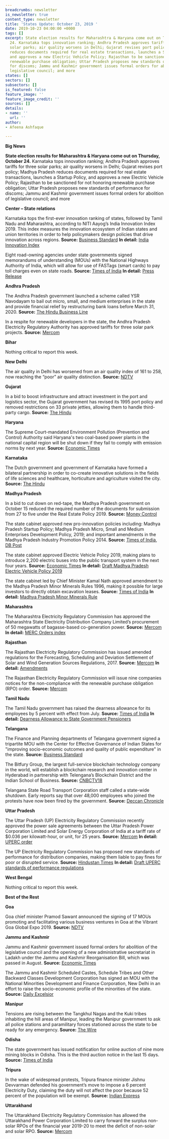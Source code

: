 ```yaml
---
breadcrumbs: newsletter
is_newsletter: true
content_type: newsletter
title: 'States Update: October 23, 2019 '
date: 2019-10-23 04:00:00 +0000
tags: []
excerpt: State election results for Maharashtra & Haryana come out on Thursday, October
  24. Karnataka tops innovation ranking; Andhra Pradesh approves tariffs for three
  solar parks; air quality worsens in Delhi; Gujarat revises port policy; Madhya Pradesh
  reduces documents required for real estate transactions, launches a Startup Policy,
  and approves a new Electric Vehicle Policy; Rajasthan to be sanctioned for not honoring
  renewable purchase obligation; Uttar Pradesh proposes new standards of performance
  for discoms; Jammu and Kashmir government issues formal orders for abolition of
  legislative council; and more
states: []
sectors: []
subsectors: []
is_featured: false
feature_image: ''
feature_image_credit: ''
sources: []
details:
- name: ''
  url: ''
author:
- Afeena Ashfaque

---
```

**Big News**

**State election results for Maharashtra & Haryana come out on Thursday, October 24.** Karnataka tops innovation ranking; Andhra Pradesh approves tariffs for three solar parks; air quality worsens in Delhi; Gujarat revises port policy; Madhya Pradesh reduces documents required for real estate transactions, launches a Startup Policy, and approves a new Electric Vehicle Policy; Rajasthan to be sanctioned for not honoring renewable purchase obligation; Uttar Pradesh proposes new standards of performance for discoms; Jammu and Kashmir government issues formal orders for abolition of legislative council; and more

**Center – State relations**

Karnataka tops the first-ever innovation ranking of states, followed by Tamil Nadu and Maharashtra, according to NITI Aayog’s India Innovation Index 2019. This index measures the innovation ecosystem of Indian states and union territories in order to help policymakers design policies that drive innovation across regions. **Source:** [Business Standard](https://www.business-standard.com/article/pti-stories/karnataka-tops-innovation-ranking-of-states-best-investment-destination-in-india-niti-aayog-119101701101_1.html) **In detail:** [India Innovation Index](https://niti.gov.in/sites/default/files/2019-10/India_Innovation_Index_Report_2019.pdf)

Eight road-owning agencies under state governments signed memorandums of understanding (MOUs) with the National Highways Authority of India, which will allow for use of FASTags (smart cards) to pay toll charges even on state roads. **Source:** [Times of India](https://timesofindia.indiatimes.com/india/8-states-sign-mou-with-nhai-for-fastags/articleshowprint/71587035.cms) **In detail:** [Press Release](https://pib.gov.in/newsite/PrintRelease.aspx?relid=193790)

**Andhra Pradesh**

The Andhra Pradesh government launched a scheme called YSR Navodayam to bail out micro, small, and medium enterprises in the state and provide financial relief by restructuring bank loans before March 31, 2020. **Source:** [The Hindu Business Line](https://www.thehindubusinessline.com/news/national/andhra-pradesh-cm-launches-scheme-for-msmes/article29725994.ece)

In a respite for renewable developers in the state, the Andhra Pradesh Electricity Regulatory Authority has approved tariffs for three solar park projects. **Source:** [Mercom](https://mercomindia.com/respite-developers-andhra-approves-solar-projects/)

**Bihar**

Nothing critical to report this week.

**New Delhi**

The air quality in Delhi has worsened from an air quality index of 161 to 258, now reaching the “poor” air quality distinction. **Source:** [NDTV](https://www.ndtv.com/delhi-news/delhis-overall-air-quality-improves-to-moderate-category-2119721)

**Gujarat**

In a bid to boost infrastructure and attract investment in the port and logistics sector, the Gujarat government has revised its 1995 port policy and removed restrictions on 33 private jetties, allowing them to handle third-party cargo. **Source:** [The Hindu](https://www.thehindu.com/business/Economy/gujarat-brings-out-new-port-policy/article29683260.ece)

**Haryana**

The Supreme Court-mandated Environment Pollution (Prevention and Control) Authority said Haryana's two coal-based power plants in the national capital region will be shut down if they fail to comply with emission norms by next year. **Source:** [Economic Times](https://energy.economictimes.indiatimes.com/news/power/haryanas-thermal-power-plants-in-ncr-to-be-shut-if-emission-norms-not-met-by-2020-epca/71658246)

**Karnataka**

The Dutch government and government of Karnataka have formed a bilateral partnership in order to co-create innovative solutions in the fields of life sciences and healthcare, horticulture and agriculture visited the city. **Source:** [The Hindu](https://www.thehindu.com/news/national/karnataka/netherlands-to-work-with-karnataka-to-tackle-global-challenges/article29729025.ece)

**Madhya Pradesh**

In a bid to cut down on red-tape, the Madhya Pradesh government on October 15 reduced the required number of the documents for submission from 27 to five under the Real Estate Policy 2019. **Source:** [Money Control](https://www.moneycontrol.com/news/business/real-estate/madhya-pradesh-govt-approves-real-estate-policy-2019-4538281.html)

The state cabinet approved new pro-innovation policies including: Madhya Pradesh Startup Policy; Madhya Pradesh Micro, Small and Medium Enterprises Development Policy, 2019; and important amendments in the Madhya Pradesh Industry Promotion Policy 2014. **Source:** [Times of India](https://timesofindia.indiatimes.com/trend-tracking/mp-cabinet-gives-nod-to-policies-for-startups-tourism/articleshowprint/71601461.cms), [DB Post](https://dbpost.com/rs-1-crore-subsidy-for-establishing-start-up-in-madhya-pradesh/)

The state cabinet approved Electric Vehicle Policy 2019, making plans to introduce 2,200 electric buses into the public transport system in the next four years. **Source:** [Economic Times](https://auto.economictimes.indiatimes.com/news/commercial-vehicle/mhcv/mp-govt-to-introduce-2200-electric-buses-in-next-4-years/71603465) **In detail:** [Draft Madhya Pradesh Electric Vehicle Policy 2019](http://www.mpurban.gov.in/pdf/MPEVDPolicy2019.pdf)

The state cabinet led by Chief Minister Kamal Nath approved amendment to the Madhya Pradesh Minor Minerals Rules 1996, making it possible for large investors to directly obtain excavation leases. **Source:** [Times of India](https://timesofindia.indiatimes.com/city/bhopal/madhya-pradesh-invest-rs-25-crore-get-direct-mining-lease/articleshowprint/71612304.cms) **In detail:** [Madhya Pradesh Minor Minerals Rule](https://ibm.gov.in/writereaddata/files/10252016175254Mineral%20digest%20MP.pdf)

**Maharashtra**

The Maharashtra Electricity Regulatory Commission has approved the Maharashtra State Electricity Distribution Company Limited’s procurement of 50 megawatts of bagasse-based co-generation power. **Source:** [Mercom](https://mercomindia.com/maharashtra-msedcl-ppa-bagasse/) **In detail:** [MERC Orders index](https://www.merc.gov.in/faces/merc/common/outputClient.xhtml)

**Rajasthan**

The Rajasthan Electricity Regulatory Commission has issued amended regulations for the Forecasting, Scheduling and Deviation Settlement of Solar and Wind Generation Sources Regulations, 2017. **Source:** [Mercom](https://mercomindia.com/rajasthan-re-generators-deviation-settlement-charges/) **In detail:** [Amendments](http://rerc.rajasthan.gov.in/cnpl/PDFs/Forecasting_Reg_amend.pdf)

The Rajasthan Electricity Regulatory Commission will issue nine companies notices for the non-compliance with the renewable purchase obligation (RPO) order. **Source:** [Mercom](https://mercomindia.com/rajasthan-regulator-issue-non-compliance-rpo/)

**Tamil Nadu**

The Tamil Nadu government has raised the dearness allowance for its employees by 5 percent with effect from July. **Source:** [Times of India](https://timesofindia.indiatimes.com/city/chennai/tamil-nadu-govt-hikes-da-for-its-employees/articleshowprint/71634546.cms) **In detail:** [Dearness Allowance to State Government Pensioners](http://cms.tn.gov.in/sites/default/files/go/fin_e_327_2019.pdf)

**Telangana**

The Finance and Planning departments of Telangana government signed a tripartite MOU with the Center for Effective Governance of Indian States for "improving socio-economic outcomes and quality of public expenditure" in the state. **Source:** [Business Standard](https://www.business-standard.com/article/pti-stories/t-gana-govt-signs-mou-with-cegis-119101601385_1.html)

The Bitfury Group, the largest full-service blockchain technology company in the world, will establish a blockchain research and innovation center in Hyderabad in partnership with Telengana’s Blockchain District and the Indian School of Business. **Source:** [CNBCTV18](https://www.cnbctv18.com/technology/bitfury-to-set-up-blockchain-innovation-centre-in-hyderabad-4518871.htm)

Telangana State Road Transport Corporation staff called a state-wide shutdown. Early reports say that over 48,000 employees who joined the protests have now been fired by the government. **Source:** [Deccan Chronicle](http://www.deccanchronicle.com/nation/current-affairs/191019/statewide-shutdown-called-by-telangana-transport-staff-disrupts-daily.html)

**Uttar Pradesh**

The Uttar Pradesh (UP) Electricity Regulatory Commission recently approved the power sale agreements between the Uttar Pradesh Power Corporation Limited and Solar Energy Corporation of India at a tariff rate of $0.036 per kilowatt-hour, or unit, for 25 years. **Source:** [Mercom](https://mercomindia.com/uttar-pradesh-seci-psa-solar-tariff/) **In detail:** [UPERC order](http://www.uperc.org/App_File/Pt-no-1473of2019UPPCL-09-10-19-pdf10102019114147AM.pdf)

The UP Electricity Regulatory Commission has proposed new standards of performance for distribution companies, making them liable to pay fines for poor or disrupted service. **Source:** [Hindustan Times](https://www.hindustantimes.com/cities/uperc-proposes-compensation-for-poor-service-by-discoms/story-eQwbKsK0tQdmqOo4bR5COP.html) **In detail:** [Draft UPERC standards of performance regulations](http://www.uperc.org/App_File/OpenAccessDraft-rar1011201915150PM.rar)

**West Bengal**

Nothing critical to report this week.

**Best of the Rest**

**Goa**

Goa chief minister Pramod Sawant announced the signing of 17 MOUs promoting and facilitating various business ventures in Goa at the Vibrant Goa Global Expo 2019. **Source:** [NDTV](https://www.ndtv.com/india-news/goa-government-signs-17-agreements-at-vibrant-goa-global-expo-2019-2119630)

**Jammu and Kashmir**

Jammu and Kashmir government issued formal orders for abolition of the legislative council and the opening of a new administrative secretariat in Ladakh under the Jammu and Kashmir Reorganisation Bill, which was passed in August. **Source:** [Economic Times](https://economictimes.indiatimes.com/news/politics-and-nation/jammu-kashmir-legislative-council-abolished/articleshow/71637205.cms)

The Jammu and Kashmir Scheduled Castes, Schedule Tribes and Other Backward Classes Development Corporation has signed an MOU with the National Minorities Development and Finance Corporation, New Delhi in an effort to raise the socio-economic profile of the minorities of the state. **Source:** [Daily Excelsior](https://www.dailyexcelsior.com/sc-st-corporation-signs-mou-with-minorities-corporation/)

**Manipur**

Tensions are rising between the Tangkhul Nagas and the Kuki tribes inhabiting the hill areas of Manipur, leading the Manipur government to ask all police stations and paramilitary forces stationed across the state to be ready for any emergency. **Source:** [The Wire](https://thewire.in/government/naga-kuki-clash-manipur)

**Odisha**

The state government has issued notification for online auction of nine more mining blocks in Odisha. This is the third auction notice in the last 15 days. **Source:** [Times of India](https://timesofindia.indiatimes.com/city/bhubaneswar/odisha-govt-puts-nine-more-mining-blocks-for-auction/articleshowprint/71666462.cms)

**Tripura**

In the wake of widespread protests, Tripura finance minister Jishnu Devvarman defended his government’s move to impose a 6 percent Electricity Duty, claiming the duty will not affect the poor because 52 percent of the population will be exempt. **Source:** [Indian Express](https://indianexpress.com/article/north-east-india/tripura/tripura-finance-minister-defends-imposing-6-electricity-duty-says-minimum-pain-maximum-gain/)

**Uttarakhand**

The Uttarakhand Electricity Regulatory Commission has allowed the Uttarakhand Power Corporation Limited to carry forward the surplus non-solar RPOs of the financial year 2019-20 to meet the deficit of non-solar and solar RPO. **Source:** [Mercom](https://mercomindia.com/uttarakhand-discom-allowed-surplus-solar-rpo-deficits/)
